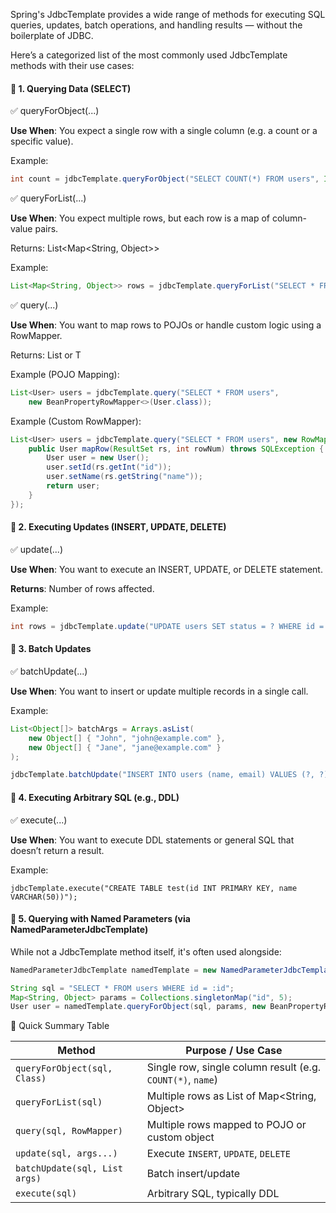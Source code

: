 Spring's JdbcTemplate provides a wide range of methods for executing SQL queries, updates, batch operations, and handling results — without the boilerplate of JDBC.

Here’s a categorized list of the most commonly used JdbcTemplate methods with their use cases:

#### 🔹 1. Querying Data (SELECT)

✅ queryForObject(...)

**Use When**: You expect a single row with a single column (e.g. a count or a specific value).

Example:

```java
int count = jdbcTemplate.queryForObject("SELECT COUNT(*) FROM users", Integer.class);
```
✅ queryForList(...)

**Use When**: You expect multiple rows, but each row is a map of column-value pairs.

Returns: List<Map<String, Object>>

Example:

```java
List<Map<String, Object>> rows = jdbcTemplate.queryForList("SELECT * FROM users");
```
✅ query(...)

**Use When**: You want to map rows to POJOs or handle custom logic using a RowMapper.

Returns: List<T> or T

Example (POJO Mapping):

```java
List<User> users = jdbcTemplate.query("SELECT * FROM users",
    new BeanPropertyRowMapper<>(User.class));
```

Example (Custom RowMapper):

```java
List<User> users = jdbcTemplate.query("SELECT * FROM users", new RowMapper<User>() {
    public User mapRow(ResultSet rs, int rowNum) throws SQLException {
        User user = new User();
        user.setId(rs.getInt("id"));
        user.setName(rs.getString("name"));
        return user;
    }
});
```
#### 🔹 2. Executing Updates (INSERT, UPDATE, DELETE)

✅ update(...)

**Use When**: You want to execute an INSERT, UPDATE, or DELETE statement.

**Returns**: Number of rows affected.

Example:

```java
int rows = jdbcTemplate.update("UPDATE users SET status = ? WHERE id = ?", "ACTIVE", 5);
```

#### 🔹 3. Batch Updates

✅ batchUpdate(...)

**Use When**: You want to insert or update multiple records in a single call.

Example:

```java
List<Object[]> batchArgs = Arrays.asList(
    new Object[] { "John", "john@example.com" },
    new Object[] { "Jane", "jane@example.com" }
);

jdbcTemplate.batchUpdate("INSERT INTO users (name, email) VALUES (?, ?)", batchArgs);
```

#### 🔹 4. Executing Arbitrary SQL (e.g., DDL)

✅ execute(...)

**Use When**: You want to execute DDL statements or general SQL that doesn’t return a result.

Example:
```
jdbcTemplate.execute("CREATE TABLE test(id INT PRIMARY KEY, name VARCHAR(50))");
```

#### 🔹 5. Querying with Named Parameters (via NamedParameterJdbcTemplate)

While not a JdbcTemplate method itself, it's often used alongside:

```java
NamedParameterJdbcTemplate namedTemplate = new NamedParameterJdbcTemplate(jdbcTemplate.getDataSource());

String sql = "SELECT * FROM users WHERE id = :id";
Map<String, Object> params = Collections.singletonMap("id", 5);
User user = namedTemplate.queryForObject(sql, params, new BeanPropertyRowMapper<>(User.class));

```

🔹 Quick Summary Table

| Method                        | Purpose / Use Case                                         |
| ----------------------------- | ---------------------------------------------------------- |
| `queryForObject(sql, Class)`  | Single row, single column result (e.g. `COUNT(*)`, `name`) |
| `queryForList(sql)`           | Multiple rows as List of Map\<String, Object>              |
| `query(sql, RowMapper)`       | Multiple rows mapped to POJO or custom object              |
| `update(sql, args...)`        | Execute `INSERT`, `UPDATE`, `DELETE`                       |
| `batchUpdate(sql, List args)` | Batch insert/update                                        |
| `execute(sql)`                | Arbitrary SQL, typically DDL                               |

